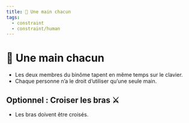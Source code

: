 ```yaml
---
title: 🖖 Une main chacun
tags:
  - constraint
  - constraint/human
---
```


# 🖖 Une main chacun

- Les deux membres du binôme tapent en même temps sur le clavier.
- Chaque personne n’a le droit d’utiliser qu’une seule main.

## Optionnel : Croiser les bras ⚔️

- Les bras doivent être croisés.